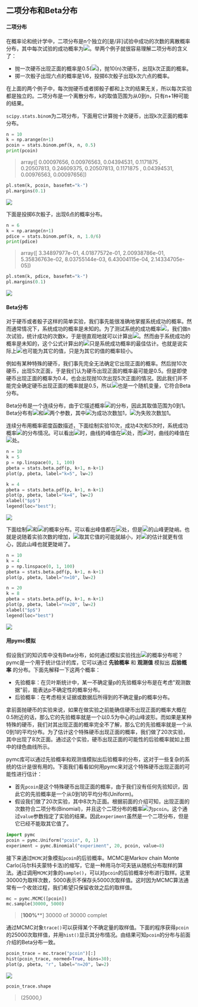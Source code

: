 ## 二项分布和Beta分布



#### 二项分布

在概率论和统计学中，二项分布是n个独立的[是/非]试验中成功的次数的离散概率分布，其中每次试验的成功概率为<img src="http://latex.codecogs.com/gif.latex?p"/>。举两个例子就很容易理解二项分布的含义了：

- 抛一次硬币出现正面的概率是0.5(<img src="http://latex.codecogs.com/gif.latex?p"/>)，抛10(n)次硬币，出现k次正面的概率。
- 掷一次骰子出现六点的概率是1/6，投掷6次骰子出现k次六点的概率。

在上面的两个例子中，每次抛硬币或者掷骰子都和上次的结果无关，所以每次实验都是独立的。二项分布是一个离散分布，k的取值范围为从0到n，只有n+1种可能的结果。

`scipy.stats.binom`为二项分布，下面用它计算抛十次硬币，出现k次正面的概率分布。

```python
n = 10
k = np.arange(n+1)
pcoin = stats.binom.pmf(k, n, 0.5)
print(pcoin)
```

> array([ 0.00097656,  0.00976563,  0.04394531,  0.1171875 ,  0.20507813,        0.24609375,  0.20507813,  0.1171875 ,  0.04394531,  0.00976563,        0.00097656])

```python
pl.stem(k, pcoin, basefmt="k-")
pl.margins(0.1)
```

![](http://graysliver.oss-cn-shenzhen.aliyuncs.com/1_1.png)

下面是投掷6次骰子，出现6点的概率分布。

```python
n = 6
k = np.arange(n+1)
pdice = stats.binom.pmf(k, n, 1.0/6)
print(pdice)
```

> array([  3.34897977e-01,   4.01877572e-01,   2.00938786e-01,         5.35836763e-02,   8.03755144e-03,   6.43004115e-04,         2.14334705e-05])

```python
pl.stem(k, pdice, basefmt="k-")
pl.margins(0.1)
```

![](http://graysliver.oss-cn-shenzhen.aliyuncs.com/1_2.png)

#### Beta分布

对于硬币或者骰子这样的简单实验，我们事先能很准确地掌握系统成功的概率。然而通常情况下，系统成功的概率是未知的。为了测试系统的成功概率<img src="http://latex.codecogs.com/gif.latex?p"/>，我们做n次试验，统计成功的次数k，于是很直观地就可以计算出<img src="http://latex.codecogs.com/gif.latex?p = k/n"/>。然而由于系统成功的概率是未知的，这个公式计算出的<img src="http://latex.codecogs.com/gif.latex?p"/>只是系统成功概率的最佳估计。也就是说实际上<img src="http://latex.codecogs.com/gif.latex?p"/>也可能为其它的值，只是为其它的值的概率较小。

例如有某种特殊的硬币，我们事先完全无法确定它出现正面的概率。然后抛10次硬币，出现5次正面，于是我们认为硬币出现正面的概率最可能是0.5。但是即使硬币出现正面的概率为0.4，也会出现抛10次出现5次正面的情况。因此我们并不能完全确定硬币出现正面的概率就是0.5，所以<img src="http://latex.codecogs.com/gif.latex?p"/>也是一个随机变量，它符合Beta分布。

Beta分布是一个连续分布，由于它描述概率<img src="http://latex.codecogs.com/gif.latex?p"/>的分布，因此其取值范围为0到1。 Beta分布有<img src="http://latex.codecogs.com/gif.latex?\alpha"/>和<img src="http://latex.codecogs.com/gif.latex?\beta"/>两个参数，其中<img src="http://latex.codecogs.com/gif.latex?\alpha"/>为成功次数加1，<img src="http://latex.codecogs.com/gif.latex?\beta"/>为失败次数加1。

连续分布用概率密度函数描述，下面绘制实验10次，成功4次和5次时，系统成功概率<img src="http://latex.codecogs.com/gif.latex?p"/>的分布情况。可以看出<img src="http://latex.codecogs.com/gif.latex?k=5"/>时，曲线的峰值在<img src="http://latex.codecogs.com/gif.latex?p=0.5"/>处，而<img src="http://latex.codecogs.com/gif.latex?k=4"/>时，曲线的峰值在<img src="http://latex.codecogs.com/gif.latex?p=0.4"/>处。

```python
n = 10
k = 5
p = np.linspace(0, 1, 100)
pbeta = stats.beta.pdf(p, k+1, n-k+1)
plot(p, pbeta, label="k=5", lw=2)

k = 4
pbeta = stats.beta.pdf(p, k+1, n-k+1)
plot(p, pbeta, label="k=4", lw=2)
xlabel("$p$")
legend(loc="best");
```

![](http://graysliver.oss-cn-shenzhen.aliyuncs.com/1_3.png)

下面绘制<img src="http://latex.codecogs.com/gif.latex?n=10, k=4"/>和<img src="http://latex.codecogs.com/gif.latex?n=20, k=8"/>的概率分布。可以看出峰值都在<img src="http://latex.codecogs.com/gif.latex?p=0.4"/>处，但是<img src="http://latex.codecogs.com/gif.latex?n=20"/>的山峰更陡峭。也就是说随着实验次数的增加，<img src="http://latex.codecogs.com/gif.latex?p"/>取其它值的可能就越小，对<img src="http://latex.codecogs.com/gif.latex?p"/>的估计就更有信心，因此山峰也就更陡峭了。

```PYTHON
n = 10
k = 4
p = np.linspace(0, 1, 100)
pbeta = stats.beta.pdf(p, k+1, n-k+1)
plot(p, pbeta, label="n=10", lw=2)

n = 20
k = 8
pbeta = stats.beta.pdf(p, k+1, n-k+1)
plot(p, pbeta, label="n=20", lw=2)
xlabel("$p$")
legend(loc="best")
```

![](http://graysliver.oss-cn-shenzhen.aliyuncs.com/1_4.png)

#### 用pymc模拟

假设我们的知识库中没有Beta分布，如何通过模拟实验找出<img src="http://latex.codecogs.com/gif.latex?p"/>的概率分布呢？pymc是一个用于统计估计的库，它可以通过 **先验概率** 和 **观测值** 模拟出 **后验概率** 的分布。下面先解释一下这两个概率：

- 先验概率：在贝叶斯统计中，某一不确定量p的先验概率分布是在考虑"观测数据"前，能表达p不确定性的概率分布。
- 后验概率：在考虑相关证据或数据后所得到的不确定量p的概率分布。

拿前面抛硬币的实验来说，如果在做实验之前能确信硬币出现正面的概率大概在0.5附近的话，那么它的先验概率就是一个以0.5为中心的山峰波形。而如果是某种特殊的硬币，我们对其出现正面的概率完全不了解，那么它的先验概率就是一个从0到1的平均分布。为了估计这个特殊硬币出现正面的概率，我们做了20次实验，其中出现了8次正面。通过这个实验，硬币出现正面的可能性的后验概率就如上图中的绿色曲线所示。

pymc库可以通过先验概率和观测值模拟出后验概率的分布，这对于一些复杂的系统的估计是很有用的。下面我们看看如何用pymc来对这个特殊硬币出现正面的可能性进行估计：

- 首先`pcoin`是这个特殊硬币出现正面的概率，由于我们没有任何先验知识，因此它的先验概率是一个从0到1的平均分布(Uniform)。
- 假设我们做了20次实验，其中8次为正面。根据前面的介绍可知，出现正面的次数符合二项分布(Binomial)，并且这个二项分布的概率<img src="http://latex.codecogs.com/gif.latex?p"/>为`pcoin`。这个通过`value`参数指定了实验的结果。因此`experiment`虽然是一个二项分布，但是它已经不能取其它值了。

```python
import pymc
pcoin = pymc.Uniform("pcoin", 0, 1)
experiment = pymc.Binomial("experiment", 20, pcoin, value=8)
```

接下来通过`MCMC`对象模拟`pcoin`的后验概率。MCMC是Markov chain Monte Carlo(马尔科夫蒙特卡洛)的缩写，它是一种用马尔可夫链从随机分布取样的算法。通过调用`MCMC`对象的`sample()`，可以对`pcoin`的后验概率分布进行取样。这里30000为取样次数，5000表示不保存头5000次取样值。这时因为MCMC算法通常有一个收敛过程，我们希望只保留收敛之后的取样值。

```python
mc = pymc.MCMC([pcoin])
mc.sample(30000, 5000)
```

> [****************100%******************]  30000 of 30000 complet

通过MCMC对象`trace()`可以获得某个不确定量的取样值。下面的程序获得`pcoin`的25000次取样值，并用`hist()`显示其分布情况。由结果可知`pcoin`的分布与前面介绍的Beta分布一致。

```python
pcoin_trace = mc.trace("pcoin")[:]
hist(pcoin_trace, normed=True, bins=30);
plot(p, pbeta, "r", label="n=20", lw=2)
```

![](http://graysliver.oss-cn-shenzhen.aliyuncs.com/1_5.png)

```python
pcoin_trace.shape
```

> (25000,)